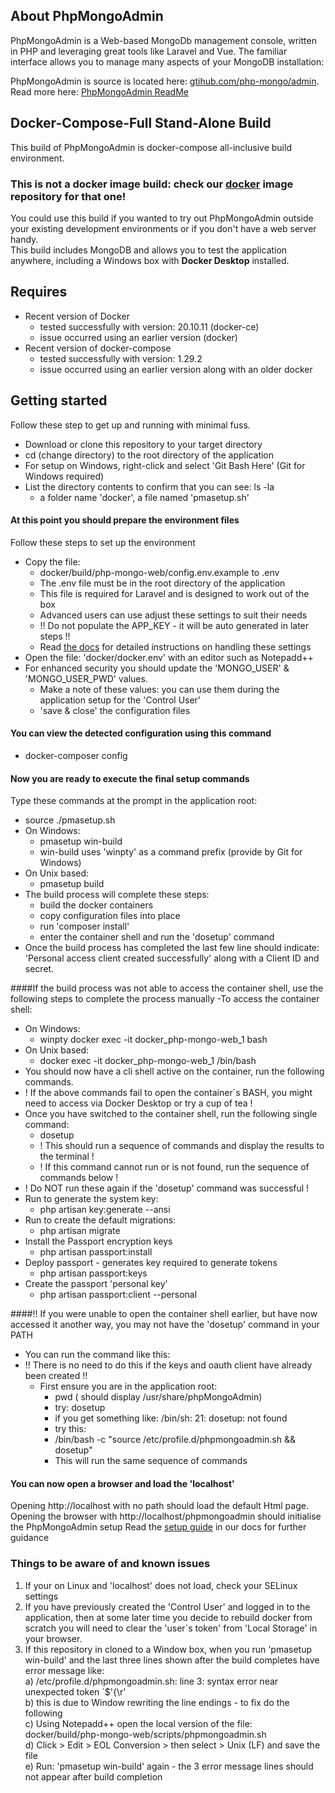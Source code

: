 ## About PhpMongoAdmin

PhpMongoAdmin is a Web-based MongoDb management console, written in PHP and leveraging great tools like Laravel and Vue.
The familiar interface allows you to manage many aspects of your MongoDB installation:

PhpMongoAdmin is source is located here: [gtihub.com/php-mongo/admin](https://github.com/php-mongo/admin).  
Read more here: [PhpMongoAdmin ReadMe](PHPMONGOADMIN.MD)

## Docker-Compose-Full Stand-Alone Build

This build of PhpMongoAdmin is docker-compose all-inclusive build environment.

### This is not a docker image build: check our [docker](https://github.com/php-mongo/docker) image repository for that one!

You could use this build if you wanted to try out PhpMongoAdmin outside your existing development environments or if you don't have a web server handy.  
This build includes MongoDB and allows you to test the application anywhere, including a Windows box with <b>Docker Desktop</b> installed.

## Requires
- Recent version of Docker
  - tested successfully with version: 20.10.11 (docker-ce)
  - issue occurred using an earlier version (docker)
- Recent version of docker-compose
  - tested successfully with version: 1.29.2
  - issue occurred using an earlier version along with an older docker

## Getting started

Follow these step to get up and running with minimal fuss.
- Download or clone this repository to your target directory
- cd (change directory) to the root directory of the application
- For setup on Windows, right-click and select 'Git Bash Here' (Git for Windows required)
- List the directory contents to confirm that you can see: ls -la
  - a folder name 'docker', a file named 'pmasetup.sh'

#### At this point you should prepare the environment files

Follow these steps to set up the environment
- Copy the file:
  - docker/build/php-mongo-web/config.env.example to .env
  - The .env file must be in the root directory of the application
  - This file is required for Laravel and is designed to work out of the box
  - Advanced users can use adjust these settings to suit their needs
  - !! Do not populate the APP_KEY - it will be auto generated in later steps !!
  - Read [the docs](https://phpmongoadmin.com/support/documentation) for detailed instructions on handling these settings
- Open the file: 'docker/docker.env' with an editor such as Notepadd++
- For enhanced security you should update the 'MONGO_USER' & 'MONGO_USER_PWD' values.
  - Make a note of these values: you can use them during the application setup for the 'Control User'
  - 'save & close' the configuration files

#### You can view the detected configuration using this command
- docker-composer config

#### Now you are ready to execute the final setup commands

Type these commands at the prompt in the application root:

- source ./pmasetup.sh
- On Windows:
  - pmasetup win-build
  - win-build uses 'winpty' as a command prefix (provide by Git for Windows)
- On Unix based:
  - pmasetup build
- The build process will complete these steps:
  - build the docker containers
  - copy configuration files into place
  - run 'composer install'
  - enter the container shell and run the 'dosetup' command
- Once the build process has completed the last few line should indicate: 'Personal access client created successfully' along with a Client ID and secret.

####If the build process was not able to access the container shell, use the following steps to complete the process manually
-To access the container shell:
  - On Windows:
    - winpty docker exec -it docker_php-mongo-web_1 bash
  - On Unix based:
    - docker exec -it docker_php-mongo-web_1 /bin/bash
  - You should now have a cli shell active on the container, run the following commands.
  - ! If the above commands fail to open the container`s BASH, you might need to access via Docker Desktop or try a cup of tea !
  - Once you have switched to the container shell, run the following single command:
    - dosetup
    - ! This should run a sequence of commands and display the results to the terminal !
    - ! If this command cannot run or is not found, run the sequence of commands below !
  - ! Do NOT run these again if the 'dosetup' command was successful !
  - Run to generate the system key:
    - php artisan key:generate --ansi
  - Run to create the default migrations:
    - php artisan migrate
  - Install the Passport encryption keys
    - php artisan passport:install
  - Deploy passport - generates key required to generate tokens
    - php artisan passport:keys
  - Create the passport 'personal key'
    - php artisan passport:client --personal

####!! If you were unable to open the container shell earlier, but have now accessed it another way, you may not have the 'dosetup' command in your PATH
  - You can run the command like this:
  - !! There is no need to do this if the keys and oauth client have already been created !!
    - First ensure you are in the application root:
      - pwd ( should display /usr/share/phpMongoAdmin)
      - try: dosetup
      - if you get something like: /bin/sh: 21: dosetup: not found
      - try this:
      - /bin/bash -c "source /etc/profile.d/phpmongoadmin.sh && dosetup"
      - This will run the same sequence of commands

#### You can now open a browser and load the 'localhost'

Opening http://localhost with no path should load the default Html page.
Opening the browser with http://localhost/phpmongoadmin should initialise the PhpMongoAdmin setup
Read the [setup guide](https://phpmongoadmin.com/support/documentation/setup) in our docs for further guidance

### Things to be aware of and known issues

1) If your on Linux and 'localhost' does not load, check your SELinux settings
2) If you have previously created the 'Control User' and logged in to the application, then at some later time you decide to rebuild docker from scratch you will need to clear the 'user`s token' from 'Local Storage' in your browser.
3) If this repository in cloned to a Window box, when you run 'pmasetup win-build' and the last three lines shown after the build completes have error message like:  
   a) /etc/profile.d/phpmongoadmin.sh: line 3: syntax error near unexpected token `$'{\r'  
   b) this is due to Window rewriting the line endings - to fix do the following  
   c) Using Notepadd++ open the local version of the file: docker/build/php-mongo-web/scripts/phpmongoadmin.sh  
   d) Click > Edit > EOL Conversion > then select > Unix (LF) and save the file  
   e) Run: 'pmasetup win-build' again - the 3 error message lines should not appear after build completion   
